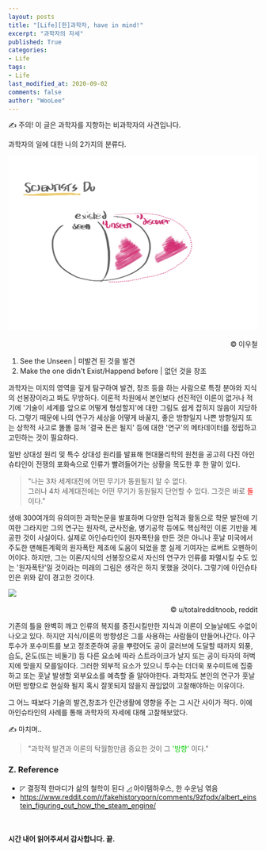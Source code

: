 ```yaml
---
layout: posts
title: "[Life][한]과학자, have in mind!"
excerpt: "과학자의 자세"
published: True
categories:
- Life
tags:
- Life
last_modified_at: 2020-09-02
comments: false
author: "WooLee"
---
```


&#9997;	주의! 이 글은 과학자를 지향하는 비과학자의 사견입니다.

과학자의 일에 대한 나의 2가지의 분류다.

<img src="/assets/img/scientist/fig1.png">
<p style="text-align:right;">&copy;	이우철</p>




1. See the Unseen | 미발견 된 것을 발견
2. Make the one didn't Exist/Happend before | 없던 것을 창조

과학자는 미지의 영역을 깊게 탐구하여 발견, 창조 등을 하는 사람으로 특정 분야와 지식의 선봉장이라고 봐도 무방하다. 이론적 차원에서 본인보다 선진적인 이론이 없거나 적기에 '기술이 세계를 앞으로 어떻게 형성할지'에 대한 그림도 쉽게 잡히지 않음이 지당하다. 그렇기 때문에 나의 연구가 세상을 어떻게 바꿀지, 좋은 방향일지 나쁜 방향일지 또는 상학적 사고로 똘똘 뭉쳐 '결국 돈은 될지' 등에 대한 '연구'의 메타데이터를 정립하고 고민하는 것이 필요하다. 

일반 상대성 원리 및 특수 상대성 원리를 발표해 현대물리학의 원천을 공고히 다진 아인슈타인이 전쟁의 포화속으로 인류가 빨려들어가는 상황을 목도한 후 한 말이 있다.

> "나는 3차 세계대전에 어떤 무기가 동원될지 알 수 없다.<br>
> 그러나 4차 세계대전에는 어떤 무기가 동원될지 단언할 수 있다. 그것은 바로 <span style = "color:red"> 돌 </span>이다."  

생애 300여개의 유의미한 과학논문을 발표하며 다양한 업적과 활동으로 학문 발전에 기여한 그라지만 그의 연구는 원자력, 군사전술, 병기공학 등에도 핵심적인 이론 기반을 제공한 것이 사실이다. 실제로 아인슈타인이 원자폭탄을 만든 것은 아니나 훗날 미국에서 주도한 맨해튼계획의 원자폭탄 제조에 도움이 되었을 뿐 실제 기여자는 로버트 오펜하이어이다. 하지만, 그는 이론/지식의 선봉장으로서 자신의 연구가 인류를 파멸시킬 수도 있는 '원자폭탄'일 것이라는 미래의 그림은 생각은 하지 못했을 것이다. 그렇기에 아인슈타인은 위와 같이 경고한 것이다.

<img src = "https://preview.redd.it/ax5uv5qiwwz11.jpg?width=960&crop=smart&auto=webp&s=40a27878531a551cf5bd2e285b1cc0d341a5ba51">
<p style="text-align:right;">&copy;	u/totalredditnoob, reddit</p>
기존의 틀을 완벽히 깨고 인류의 복지를 증진시킬만한 지식과 이론이 오늘날에도 수없이 나오고 있다. 하지만 지식/이론의 방향성은 그를 사용하는 사람들이 만들어나간다. 야구 투수가 포수미트를 보고 정조준하여 공을 뿌렸어도 공이 글러브에 도달할 때까지 외풍, 습도, 온도(또는 비둘기) 등 다른 요소에 따라 스트라이크가 날지 또는 공이 타자의 허벅지에 맞을지 모를일이다. 그러한 외부적 요소가 있으니 투수는 더더욱 포수미트에 집중하고 또는 훗날 발생할 외부요소를 예측할 줄 알아야한다. 과학자도 본인의 연구가 훗날 어떤 방향으로 현실화 될지 혹시 잘못되지 않을지 끊임없이 고찰해야하는 이유이다.

그 어느 때보다 기술의 발견,창조가 인간생활에 영향을 주는 그 시간 사이가 적다. 이에 아인슈타인의 사례를 통해 과학자의 자세에 대해 고찰해보았다. 


&#9997;	마치며..
> "과학적 발견과 이론의 탁월함만큼 중요한 것이 그 <span style = "color:#00cc00"> '방향' </span>이다."


### Z. Reference
- &#9720;	 결정적 한마디가 삶의 철학이 된다 &#9727;	 아이템하우스, 한 수운님 엮음
- https://www.reddit.com/r/fakehistoryporn/comments/9zfpdx/albert_einstein_figuring_out_how_the_steam_engine/

<br><br>**시간 내어 읽어주셔서 감사합니다. 끝.**